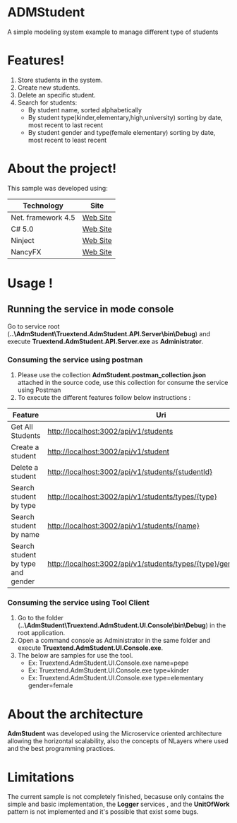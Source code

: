 # ADMStudent
A simple modeling system example to manage different type of students
# Features!
1. Store students in the system.
2. Create new students.
3. Delete an specific student.
4. Search for students:
    - By student name, sorted alphabetically
	- By student type(kinder,elementary,high,university) sorting by date, most recent to last recent
	- By student gender and type(female elementary) sorting by date, most recent to least recent	  

# About the project!
This sample was developed using:

| Technology | Site |
| ------ | ------ |
| Net. framework 4.5 | [Web Site](https://msdn.microsoft.com/en-us/magazine/dn574802.aspx "site") |
| C# 5.0  | [Web Site](https://blogs.msdn.microsoft.com/csharpfaq/2012/02/29/visual-studio-11-beta-is-here/ "site") |
| Ninject| [Web Site](http://www.ninject.org/ "site") |
| NancyFX | [Web Site](http://nancyfx.org/ "site") |

# Usage !
## Running the service in mode console
Go to service root (**..\AdmStudent\Truextend.AdmStudent.API.Server\bin\Debug**) and execute **Truextend.AdmStudent.API.Server.exe** as **Administrator**.

### Consuming the service using postman
1. Please use the collection **AdmStudent.postman_collection.json** attached in the source code, use this collection for consume the service using Postman
2. To execute the different features follow below instructions :

| Feature | Uri |
| ------ | ------ |
| Get All Students | [http://localhost:3002/api/v1/students](http://localhost:3002/api/v1/students "site") |
| Create a student  | [http://localhost:3002/api/v1/student](http://localhost:3002/api/v1/student "site") |
| Delete a student| [http://localhost:3002/api/v1/students/{studentId}](http://localhost:3002/api/v1/students/{studentId}"site") |
| Search student by type | [http://localhost:3002/api/v1/students/types/{type}](http://localhost:3002/api/v1/students/types/{type} "site") |
| Search student by name | [http://localhost:3002/api/v1/students/{name}](http://localhost:3002/api/v1/students/{name} "site") |
| Search student by type and gender | [http://localhost:3002/api/v1/students/types/{type}/gender/{gender}](http://localhost:3002/api/v1/students/types/{type}/gender/{gender} "site") |


### Consuming the service using Tool Client
1. Go to the folder (**..\AdmStudent\Truextend.AdmStudent.UI.Console\bin\Debug**) in the root application.
2. Open a command console as Administrator in the same folder and execute **Truextend.AdmStudent.UI.Console.exe**.
3.  The below are samples for use the tool.
    - Ex: Truextend.AdmStudent.UI.Console.exe name=pepe
    - Ex: Truextend.AdmStudent.UI.Console.exe type=kinder
	- Ex: Truextend.AdmStudent.UI.Console.exe type=elementary gender=female

# About the architecture
**AdmStudent** was developed using the Microservice oriented architecture allowing the horizontal scalability, also the concepts of NLayers where used and the best programming practices.

# Limitations
The current sample is not completely finished, becasuse only contains the simple and basic implementation, the **Logger** services , and the **UnitOfWork** pattern is not implemented and it's possible that exist some bugs.

